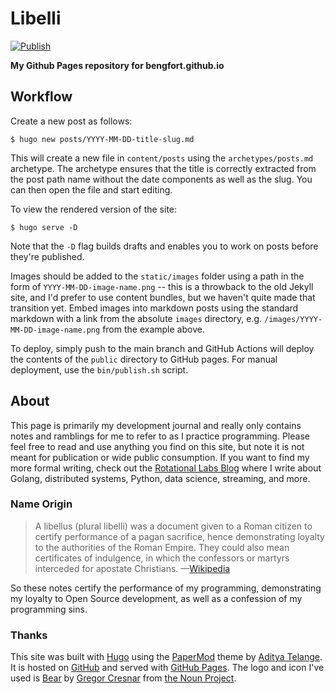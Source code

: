 # Libelli

[![Publish](https://github.com/bbengfort/bbengfort.github.io/actions/workflows/publish.yml/badge.svg?branch=main)](https://github.com/bbengfort/bbengfort.github.io/actions/workflows/publish.yml)

**My Github Pages repository for bengfort.github.io**

## Workflow

Create a new post as follows:

```
$ hugo new posts/YYYY-MM-DD-title-slug.md
```

This will create a new file in `content/posts` using the `archetypes/posts.md` archetype. The archetype ensures that the title is correctly extracted from the post path name without the date components as well as the slug. You can then open the file and start editing.

To view the rendered version of the site:

```
$ hugo serve -D
```

Note that the `-D` flag builds drafts and enables you to work on posts before they're published.

Images should be added to the `static/images` folder using a path in the form of `YYYY-MM-DD-image-name.png` -- this is a throwback to the old Jekyll site, and I'd prefer to use content bundles, but we haven't quite made that transition yet. Embed images into markdown posts using the standard markdown with a link from the absolute `images` directory, e.g. `/images/YYYY-MM-DD-image-name.png` from the example above.

To deploy, simply push to the main branch and GitHub Actions will deploy the contents of the `public` directory to GitHub pages. For manual deployment, use the `bin/publish.sh` script.

## About

This page is primarily my development journal and really only contains notes and ramblings for me to refer to as I practice programming. Please feel free to read and use anything you find on this site, but note it is not meant for publication or wide public consumption. If you want to find my more formal writing, check out the [Rotational Labs Blog](https://rotational.io/blog/) where I write about Golang, distributed systems, Python, data science, streaming, and more.

### Name Origin

> A libellus (plural libelli) was a document given to a Roman citizen to certify performance of a pagan sacrifice, hence demonstrating loyalty to the authorities of the Roman Empire. They could also mean certificates of indulgence, in which the confessors or martyrs interceded for apostate Christians. &mdash;[Wikipedia](https://en.wikipedia.org/wiki/Libellus)

So these notes certify the performance of my programming, demonstrating my loyalty to Open Source development, as well as a confession of my programming sins.

### Thanks

This site was built with [Hugo](https://gohugo.io/) using the [PaperMod](https://themes.gohugo.io/hugo-papermod/) theme by [
Aditya Telange](https://github.com/adityatelange/). It is hosted on [GitHub](https://github.com/bbengfort/bbengfort.github.io/) and served with [GitHub Pages](https://pages.github.com/). The logo and icon I've used is [Bear](https://thenounproject.com/search/?q=bear&i=836669) by [Gregor Cresnar](https://thenounproject.com/grega.cresnar) from [the Noun Project](https://thenounproject.com/).
